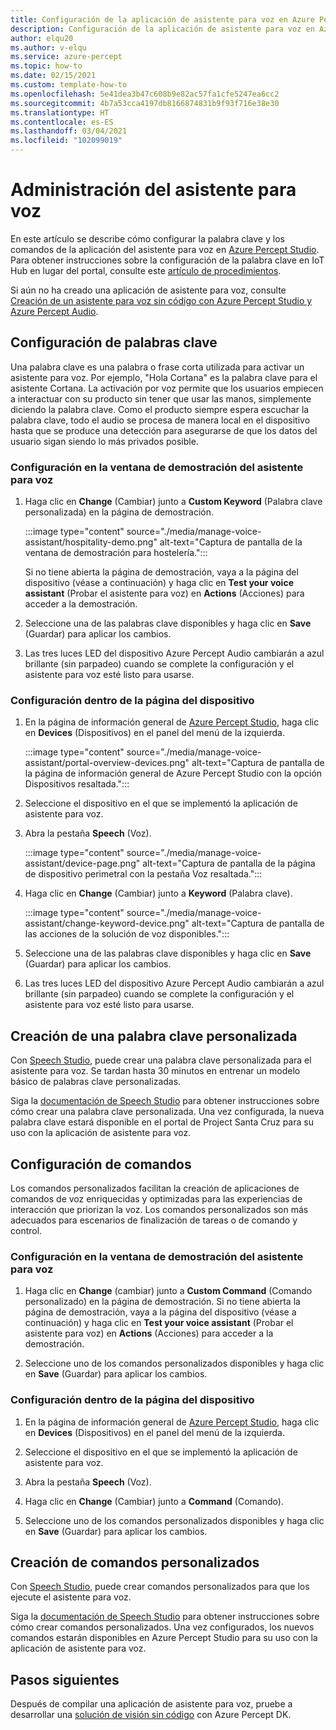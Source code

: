 ```yaml
---
title: Configuración de la aplicación de asistente para voz en Azure Percept Studio
description: Configuración de la aplicación de asistente para voz en Azure Percept Studio
author: elqu20
ms.author: v-elqu
ms.service: azure-percept
ms.topic: how-to
ms.date: 02/15/2021
ms.custom: template-how-to
ms.openlocfilehash: 5e41dea3b47c608b9e82ac57fa1cfe5247ea6cc2
ms.sourcegitcommit: 4b7a53cca4197db8166874831b9f93f716e38e30
ms.translationtype: HT
ms.contentlocale: es-ES
ms.lasthandoff: 03/04/2021
ms.locfileid: "102099019"
---
```

# <a name="managing-your-voice-assistant"></a>Administración del asistente para voz

En este artículo se describe cómo configurar la palabra clave y los comandos de la aplicación del asistente para voz en [Azure Percept Studio](https://go.microsoft.com/fwlink/?linkid=2135819). Para obtener instrucciones sobre la configuración de la palabra clave en IoT Hub en lugar del portal, consulte este [artículo de procedimientos](./how-to-configure-voice-assistant.md).

Si aún no ha creado una aplicación de asistente para voz, consulte [Creación de un asistente para voz sin código con Azure Percept Studio y Azure Percept Audio](./tutorial-no-code-speech.md).

## <a name="keyword-configuration"></a>Configuración de palabras clave

Una palabra clave es una palabra o frase corta utilizada para activar un asistente para voz. Por ejemplo, "Hola Cortana" es la palabra clave para el asistente Cortana. La activación por voz permite que los usuarios empiecen a interactuar con su producto sin tener que usar las manos, simplemente diciendo la palabra clave. Como el producto siempre espera escuchar la palabra clave, todo el audio se procesa de manera local en el dispositivo hasta que se produce una detección para asegurarse de que los datos del usuario sigan siendo lo más privados posible.

### <a name="configuration-within-the-voice-assistant-demo-window"></a>Configuración en la ventana de demostración del asistente para voz

1. Haga clic en **Change** (Cambiar) junto a **Custom Keyword** (Palabra clave personalizada) en la página de demostración.

    :::image type="content" source="./media/manage-voice-assistant/hospitality-demo.png" alt-text="Captura de pantalla de la ventana de demostración para hostelería.":::

    Si no tiene abierta la página de demostración, vaya a la página del dispositivo (véase a continuación) y haga clic en **Test your voice assistant** (Probar el asistente para voz) en **Actions** (Acciones) para acceder a la demostración.

1. Seleccione una de las palabras clave disponibles y haga clic en **Save** (Guardar) para aplicar los cambios.

1. Las tres luces LED del dispositivo Azure Percept Audio cambiarán a azul brillante (sin parpadeo) cuando se complete la configuración y el asistente para voz esté listo para usarse.

### <a name="configuration-within-the-device-page"></a>Configuración dentro de la página del dispositivo

1. En la página de información general de [Azure Percept Studio](https://go.microsoft.com/fwlink/?linkid=2135819), haga clic en **Devices** (Dispositivos) en el panel del menú de la izquierda.

    :::image type="content" source="./media/manage-voice-assistant/portal-overview-devices.png" alt-text="Captura de pantalla de la página de información general de Azure Percept Studio con la opción Dispositivos resaltada.":::

1. Seleccione el dispositivo en el que se implementó la aplicación de asistente para voz.

1. Abra la pestaña **Speech** (Voz).

    :::image type="content" source="./media/manage-voice-assistant/device-page.png" alt-text="Captura de pantalla de la página de dispositivo perimetral con la pestaña Voz resaltada.":::

1. Haga clic en **Change** (Cambiar) junto a **Keyword** (Palabra clave).

    :::image type="content" source="./media/manage-voice-assistant/change-keyword-device.png" alt-text="Captura de pantalla de las acciones de la solución de voz disponibles.":::

1. Seleccione una de las palabras clave disponibles y haga clic en **Save** (Guardar) para aplicar los cambios.

1. Las tres luces LED del dispositivo Azure Percept Audio cambiarán a azul brillante (sin parpadeo) cuando se complete la configuración y el asistente para voz esté listo para usarse.

## <a name="create-a-custom-keyword"></a>Creación de una palabra clave personalizada

Con [Speech Studio](https://speech.microsoft.com/), puede crear una palabra clave personalizada para el asistente para voz. Se tardan hasta 30 minutos en entrenar un modelo básico de palabras clave personalizadas.

Siga la [documentación de Speech Studio](https://docs.microsoft.com/azure/cognitive-services/speech-service/speech-devices-sdk-create-kws) para obtener instrucciones sobre cómo crear una palabra clave personalizada. Una vez configurada, la nueva palabra clave estará disponible en el portal de Project Santa Cruz para su uso con la aplicación de asistente para voz.

## <a name="commands-configuration"></a>Configuración de comandos

Los comandos personalizados facilitan la creación de aplicaciones de comandos de voz enriquecidas y optimizadas para las experiencias de interacción que priorizan la voz. Los comandos personalizados son más adecuados para escenarios de finalización de tareas o de comando y control.

### <a name="configuration-within-the-voice-assistant-demo-window"></a>Configuración en la ventana de demostración del asistente para voz

1. Haga clic en **Change** (cambiar) junto a **Custom Command** (Comando personalizado) en la página de demostración. Si no tiene abierta la página de demostración, vaya a la página del dispositivo (véase a continuación) y haga clic en **Test your voice assistant** (Probar el asistente para voz) en **Actions** (Acciones) para acceder a la demostración.

1. Seleccione uno de los comandos personalizados disponibles y haga clic en **Save** (Guardar) para aplicar los cambios.

### <a name="configuration-within-the-device-page"></a>Configuración dentro de la página del dispositivo

1. En la página de información general de [Azure Percept Studio](https://go.microsoft.com/fwlink/?linkid=2135819), haga clic en **Devices** (Dispositivos) en el panel del menú de la izquierda.

1. Seleccione el dispositivo en el que se implementó la aplicación de asistente para voz.

1. Abra la pestaña **Speech** (Voz).

1. Haga clic en **Change** (Cambiar) junto a **Command** (Comando).

1. Seleccione uno de los comandos personalizados disponibles y haga clic en **Save** (Guardar) para aplicar los cambios.

## <a name="create-custom-commands"></a>Creación de comandos personalizados

Con [Speech Studio](https://speech.microsoft.com/), puede crear comandos personalizados para que los ejecute el asistente para voz.

Siga la [documentación de Speech Studio](https://docs.microsoft.com/azure/cognitive-services/speech-service/quickstart-custom-commands-application) para obtener instrucciones sobre cómo crear comandos personalizados. Una vez configurados, los nuevos comandos estarán disponibles en Azure Percept Studio para su uso con la aplicación de asistente para voz.

## <a name="next-steps"></a>Pasos siguientes

Después de compilar una aplicación de asistente para voz, pruebe a desarrollar una [solución de visión sin código](./tutorial-nocode-vision.md) con Azure Percept DK.